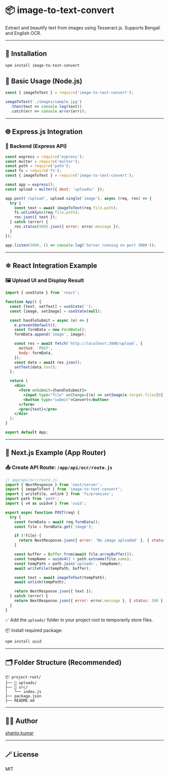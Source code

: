 # 📦 image-to-text-convert

Extract and beautify text from images using Tesseract.js. Supports Bengali and English OCR.

---

## 🚀 Installation

```bash
npm install image-to-text-convert
```

## 🧠 Basic Usage (Node.js)

```js
const { imageToText } = require('image-to-text-convert');

imageToText('./images/sample.jpg')
  .then(text => console.log(text))
  .catch(err => console.error(err));
```

---

## 🌐 Express.js Integration

### 🧩 Backend (Express API)

```js
const express = require('express');
const multer = require('multer');
const path = require('path');
const fs = require('fs');
const { imageToText } = require('image-to-text-convert');

const app = express();
const upload = multer({ dest: 'uploads/' });

app.post('/upload', upload.single('image'), async (req, res) => {
  try {
    const text = await imageToText(req.file.path);
    fs.unlinkSync(req.file.path);
    res.json({ text });
  } catch (error) {
    res.status(500).json({ error: error.message });
  }
});

app.listen(3000, () => console.log('Server running on port 3000'));
```

---

## ⚛️ React Integration Example

### 🖼️ Upload UI and Display Result

```jsx
import { useState } from 'react';

function App() {
  const [text, setText] = useState('');
  const [image, setImage] = useState(null);

  const handleSubmit = async (e) => {
    e.preventDefault();
    const formData = new FormData();
    formData.append('image', image);

    const res = await fetch(`http://localhost:3000/upload`, {
      method: 'POST',
      body: formData,
    });
    const data = await res.json();
    setText(data.text);
  };

  return (
    <div>
      <form onSubmit={handleSubmit}>
        <input type="file" onChange={(e) => setImage(e.target.files[0])} />
        <button type="submit">Convert</button>
      </form>
      <pre>{text}</pre>
    </div>
  );
}

export default App;
```

---

## 🔁 Next.js Example (App Router)

### 📤 Create API Route: `/app/api/ocr/route.js`

```js
// app/api/ocr/route.js
import { NextResponse } from 'next/server';
import { imageToText } from 'image-to-text-convert';
import { writeFile, unlink } from 'fs/promises';
import path from 'path';
import { v4 as uuidv4 } from 'uuid';

export async function POST(req) {
  try {
    const formData = await req.formData();
    const file = formData.get('image');

    if (!file) {
      return NextResponse.json({ error: 'No image uploaded' }, { status: 400 });
    }

    const buffer = Buffer.from(await file.arrayBuffer());
    const tempName = uuidv4() + path.extname(file.name);
    const tempPath = path.join('uploads', tempName);
    await writeFile(tempPath, buffer);

    const text = await imageToText(tempPath);
    await unlink(tempPath);

    return NextResponse.json({ text });
  } catch (error) {
    return NextResponse.json({ error: error.message }, { status: 500 });
  }
}
```

✅ Add the `uploads/` folder in your project root to temporarily store files.

📦 Install required package:
```bash
npm install uuid
```

---

## 🗂️ Folder Structure (Recommended)

```
📦 project-root/
├── 📁 uploads/
├── 📁 src/
│   └── index.js
├── package.json
├── README.md
```

---

## 🧑‍💻 Author

[shanto kumar](https://github.com/shanto096)

---

## 🪄 License

MIT
